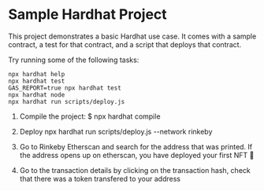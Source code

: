 # Sample Hardhat Project

This project demonstrates a basic Hardhat use case. It comes with a sample contract, a test for that contract, and a script that deploys that contract.

Try running some of the following tasks:

```shell
npx hardhat help
npx hardhat test
GAS_REPORT=true npx hardhat test
npx hardhat node
npx hardhat run scripts/deploy.js
```

1. Compile the project: 
    $ npx hardhat compile
2. Deploy npx hardhat run scripts/deploy.js --network rinkeby

3. Go to Rinkeby Etherscan and search for the address that was printed.
If the address opens up on etherscan, you have deployed your first NFT 🎉
4. Go to the transaction details by clicking on the transaction hash, check that there was a token transfered to your address
